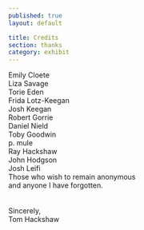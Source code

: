 ```yaml
---
published: true
layout: default

title: Credits
section: thanks
category: exhibit
---
```


Emily Cloete
<br>
Liza Savage
<br>
Torie Eden
<br>
Frida Lotz-Keegan
<br>
Josh Keegan
<br>
Robert Gorrie
<br>
Daniel Nield
<br>
Toby Goodwin
<br>
p. mule
<br>
Ray Hackshaw
<br>
John Hodgson
<br>
Josh Leifi
<br>
Those who wish to remain anonymous
<br>
and anyone I have forgotten.
<br><br><br>
Sincerely,
<br>
Tom Hackshaw
